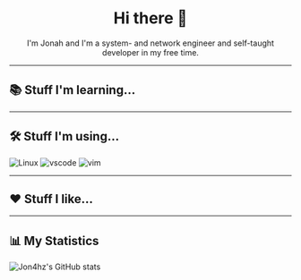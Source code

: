 <h1 align=center>Hi there 👋</h1>
<p align=center>I'm Jonah and I'm a system- and network engineer and self-taught developer in my free time.</p>

<hr>
<h2>📚 Stuff I'm learning...</h2>

<hr>
<h2>🛠 Stuff I'm using...</h2>

![Linux](https://img.shields.io/badge/-Linux-FCC624?style=for-the-badge&logo=linux&logoColor=black&logoWidth=20)
![vscode](https://img.shields.io/badge/-vscode-blue?style=for-the-badge&logo=visual-studio-code&logoWidth=20)
![vim](https://img.shields.io/badge/-vim-green?style=for-the-badge&logo=vim&logoWidth=20)

<hr>
<h2>❤️ Stuff I like...</h2>

<hr>
<h2>📊 My Statistics </h2>

![Jon4hz's GitHub stats](https://github-readme-stats.vercel.app/api?username=jon4hz&count_private=true&show_icons=true&theme=dark)

<!--
**jon4hz/jon4hz** is a ✨ _special_ ✨ repository because its `README.md` (this file) appears on your GitHub profile.

Here are some ideas to get you started:

- 🔭 I’m currently working on ...
- 🌱 I’m currently learning ...
- 👯 I’m looking to collaborate on ...
- 🤔 I’m looking for help with ...
- 💬 Ask me about ...
- 📫 How to reach me: ...
- 😄 Pronouns: ...
- ⚡ Fun fact: ...
-->
